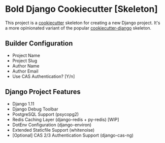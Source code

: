# Bold Django Cookiecutter [Skeleton]

This project is a [cookiecutter](https://github.com/audreyr/cookiecutter) skeleton for creating a new Django project. It's a more opinionated variant of the popular [cookiecutter-django](https://github.com/pydanny/cookiecutter-django/) skeleton.

## Builder Configuration

* Project Name
* Project Slug
* Author Name
* Author Email
* Use CAS Authentication? [Y/n]

## Django Project Features

* Django 1.11
* Django Debug Toolbar
* PostgreSQL Support (psycopg2)
* Redis Caching Layer (django-redis + py-redis) [WIP]
* DotEnv Configuration (django-environ)
* Extended Staticfile Support (whitenoise)
* [Optional] CAS 2/3 Authentication Support (django-cas-ng)
